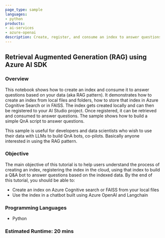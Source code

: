 ```YAML
---
page_type: sample
languages:
- python
products:
- ai-services
- azure-openai
description: Create, register, and consume an index to answer questions based on your data using the Retrieval Augmented Generation (RAG) pattern.
---
```

## Retrieval Augmented Generation (RAG) using Azure AI SDK

### Overview

This notebook shows how to create an index and consume it to answer questions based on your data (aka RAG pattern). It demonstrates how to create an index from local files and folders, how to store that index in Azure Cognitive Search or in FAISS. The index gets created locally and can then be registered to your AI Studio project. Once registered, it can be retrieved and consumed to answer questions. The sample shows how to build a simple QnA script to answer questions.

This sample is useful for developers and data scientists who wish to use their data with LLMs to build QnA bots, co-pilots. Basically anyone interested in using the RAG pattern.

### Objective

The main objective of this tutorial is to help users understand the process of creating an index, registering the index in the cloud, using that index to build a Q&A bot to answer questions based on the indexed data. By the end of this tutorial, you should be able to:

- Create an index on Azure Cognitive search or FAISS from your local files
- Use the index in a chatbot built using Azure OpenAI and Langchain

### Programming Languages
 - Python
### Estimated Runtime: 20 mins